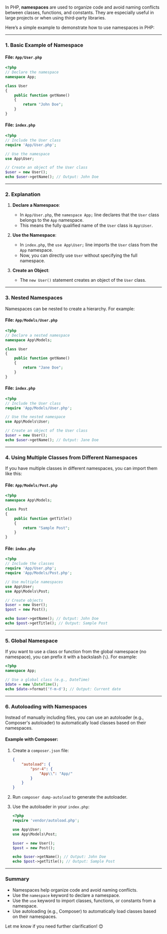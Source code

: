 In PHP, **namespaces** are used to organize code and avoid naming conflicts between classes, functions, and constants. They are especially useful in large projects or when using third-party libraries.

Here’s a simple example to demonstrate how to use namespaces in PHP:

---

### **1. Basic Example of Namespace**

#### File: `App/User.php`
```php
<?php
// Declare the namespace
namespace App;

class User
{
    public function getName()
    {
        return "John Doe";
    }
}
```

#### File: `index.php`
```php
<?php
// Include the User class
require 'App/User.php';

// Use the namespace
use App\User;

// Create an object of the User class
$user = new User();
echo $user->getName(); // Output: John Doe
```

---

### **2. Explanation**

1. **Declare a Namespace**:
   - In `App/User.php`, the `namespace App;` line declares that the `User` class belongs to the `App` namespace.
   - This means the fully qualified name of the `User` class is `App\User`.

2. **Use the Namespace**:
   - In `index.php`, the `use App\User;` line imports the `User` class from the `App` namespace.
   - Now, you can directly use `User` without specifying the full namespace.

3. **Create an Object**:
   - The `new User()` statement creates an object of the `User` class.

---

### **3. Nested Namespaces**

Namespaces can be nested to create a hierarchy. For example:

#### File: `App/Models/User.php`
```php
<?php
// Declare a nested namespace
namespace App\Models;

class User
{
    public function getName()
    {
        return "Jane Doe";
    }
}
```

#### File: `index.php`
```php
<?php
// Include the User class
require 'App/Models/User.php';

// Use the nested namespace
use App\Models\User;

// Create an object of the User class
$user = new User();
echo $user->getName(); // Output: Jane Doe
```

---

### **4. Using Multiple Classes from Different Namespaces**

If you have multiple classes in different namespaces, you can import them like this:

#### File: `App/Models/Post.php`
```php
<?php
namespace App\Models;

class Post
{
    public function getTitle()
    {
        return "Sample Post";
    }
}
```

#### File: `index.php`
```php
<?php
// Include the classes
require 'App/User.php';
require 'App/Models/Post.php';

// Use multiple namespaces
use App\User;
use App\Models\Post;

// Create objects
$user = new User();
$post = new Post();

echo $user->getName(); // Output: John Doe
echo $post->getTitle(); // Output: Sample Post
```

---

### **5. Global Namespace**

If you want to use a class or function from the global namespace (no namespace), you can prefix it with a backslash (`\`). For example:

```php
<?php
namespace App;

// Use a global class (e.g., DateTime)
$date = new \DateTime();
echo $date->format('Y-m-d'); // Output: Current date
```

---

### **6. Autoloading with Namespaces**

Instead of manually including files, you can use an autoloader (e.g., Composer's autoloader) to automatically load classes based on their namespaces.

#### Example with Composer:
1. Create a `composer.json` file:
   ```json
   {
       "autoload": {
           "psr-4": {
               "App\\": "App/"
           }
       }
   }
   ```

2. Run `composer dump-autoload` to generate the autoloader.

3. Use the autoloader in your `index.php`:
   ```php
   <?php
   require 'vendor/autoload.php';

   use App\User;
   use App\Models\Post;

   $user = new User();
   $post = new Post();

   echo $user->getName(); // Output: John Doe
   echo $post->getTitle(); // Output: Sample Post
   ```

---

### **Summary**
- Namespaces help organize code and avoid naming conflicts.
- Use the `namespace` keyword to declare a namespace.
- Use the `use` keyword to import classes, functions, or constants from a namespace.
- Use autoloading (e.g., Composer) to automatically load classes based on their namespaces.

Let me know if you need further clarification! 😊
